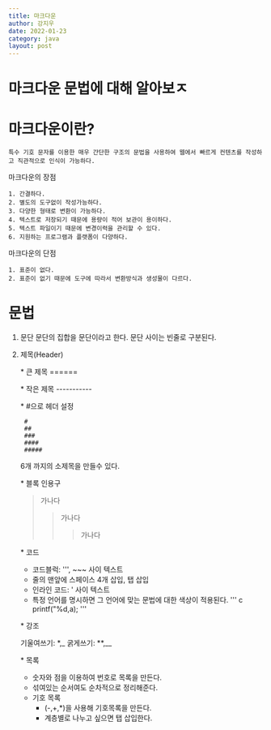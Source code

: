 ```yaml
---
title: 마크다운
author: 강지우
date: 2022-01-23
category: java
layout: post
---
```

마크다운 문법에 대해 알아보ㅈ
=========
# 마크다운이란?

    특수 기호 문자를 이용한 매우 간단한 구조의 문법을 사용하여 웹에서 빠르게 컨텐츠를 작성하고 직관적으로 인식이 가능하다.

마크다운의 장점

    1. 간결하다.
    2. 별도의 도구없이 작성가능하다.
    3. 다양한 형태로 변환이 가능하다.
    4. 텍스트로 저장되기 때문에 용량이 적어 보관이 용이하다.
    5. 텍스트 파일이기 때문에 변경이력을 관리할 수 있다.
    6. 지원하는 프로그램과 플랫폼이 다양하다.

마크다운의 단점

    1. 표준이 없다.
    2. 표준이 없기 때문에 도구에 따라서 변환방식과 생성물이 다르다.

# 문법

1. 문단 
    문단의 집합을 문단이라고 한다.
    문단 사이는 빈줄로 구분된다.

2. 제목(Header)

    \* 큰 제목
        ======

    \* 작은 제목
        -----------

    \* #으로 헤더 설정

        #
        ##
        ###
        ####
        #####    
    6개 까지의 소제목을 만들수 있다.

    \* 블록 인용구

     > 가나다
     >> 가나다
     >>> 가나다
        
    \* 코드
    
     - 코드블럭: ''', \~\~~ 사이 텍스트
     - 줄의 맨앞에 스페이스 4개 삽입, 탭 삽입
     - 인라인 코드: \' 사이 텍스트
     - 특정 언어를 명시하면 그 언어에 맞는 문법에 대한 색상이 적용된다.
        ''' c
        printf("%d,a);
        '''
    
    \* 강조

    기울여쓰기: \*,\_
    굵게쓰기: \*\*,\_\_

    \* 목록

    - 숫자와 점을 이용하여 번호로 목록을 만든다. 
    - 섞여있는 순서여도 순차적으로 정리해준다.
    - 기호 목록
        * (-,+,\*)을 사용해 기호목록을 만든다.
        * 계층별로 나누고 싶으면 탭 삽입한다.

             
    
         


    
            